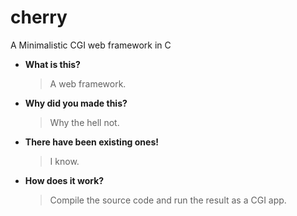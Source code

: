 # cherry
A Minimalistic CGI web framework in C

- **What is this?** 
  > A web framework.

- **Why did you made this?** 
  > Why the hell not.

- **There have been existing ones!**
  > I know.
  
- **How does it work?**
  > Compile the source code and run the result as a CGI app.
